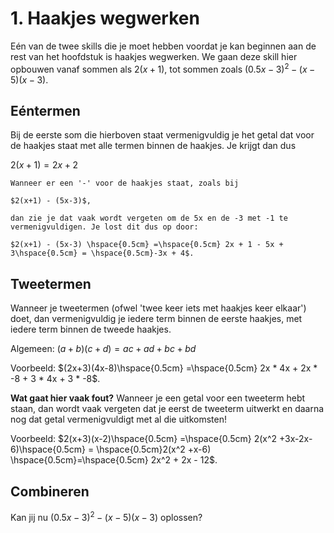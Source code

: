 # 1. Haakjes wegwerken

Eén van de twee skills die je moet hebben voordat je kan beginnen aan de rest van het hoofdstuk is haakjes wegwerken. We gaan deze skill hier opbouwen vanaf sommen als 
$2(x+1)$,
tot sommen zoals 
$(0.5x-3)^2-(x-5)(x-3)$.

## Eéntermen

Bij de eerste som die hierboven staat vermenigvuldig je het getal dat voor de haakjes staat met alle termen binnen de haakjes. Je krijgt dan dus

$2(x+1) = 2x + 2$

```{Wat gaat hier vaak fout?}
Wanneer er een '-' voor de haakjes staat, zoals bij 

$2(x+1) - (5x-3)$,

dan zie je dat vaak wordt vergeten om de 5x en de -3 met -1 te vermenigvuldigen. Je lost dit dus op door:

$2(x+1) - (5x-3) \hspace{0.5cm} =\hspace{0.5cm} 2x + 1 - 5x + 3\hspace{0.5cm} = \hspace{0.5cm}-3x + 4$.
```

## Tweetermen

Wanneer je tweetermen (ofwel 'twee keer iets met haakjes keer elkaar') doet, dan vermenigvuldig je iedere term binnen de eerste haakjes, met iedere term binnen de tweede haakjes. 

Algemeen: $(a+b)(c+d) = ac+ad+bc+bd$

Voorbeeld: $(2x+3)(4x-8)\hspace{0.5cm} =\hspace{0.5cm} 2x * 4x + 2x * -8 + 3 * 4x + 3 * -8$.

**Wat gaat hier vaak fout?** Wanneer je een getal voor een tweeterm hebt staan, dan wordt vaak vergeten dat je eerst de tweeterm uitwerkt en daarna nog dat getal vermenigvuldigt met al die uitkomsten!

Voorbeeld: $2(x+3)(x-2)\hspace{0.5cm} =\hspace{0.5cm} 2(x^2 +3x-2x-6)\hspace{0.5cm} = \hspace{0.5cm}2(x^2 +x-6) \hspace{0.5cm}=\hspace{0.5cm} 2x^2 + 2x - 12$.

## Combineren

Kan jij nu $(0.5x-3)^2-(x-5)(x-3)$ oplossen?
